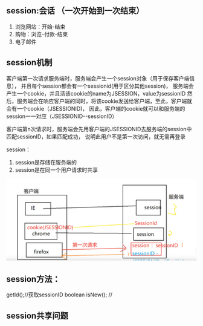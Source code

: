 ## session:会话  （一次开始到一次结束）

1. 浏览网站：开始-结束
2. 购物：浏览-付款-结束
3. 电子邮件

## session机制

客户端第一次请求服务端时，服务端会产生一个session对象（用于保存客户端信息），
并且每个session都会有一个sessionid(用于区分其他session)，
服务端会产生一个cookie，并且活该cookie的name为JSESSION，value为sessionID
然后，服务端会在响应客户端的同时，将该cookie发送给客户端，至此，客户端就会有一个cookie（JSESSIONID)，
因此，客户端的cookie就可以和服务端的session一一对应（JSESSIONID--sessionID）


客户端第n次请求时，服务端会先用客户端的JSESSIONID去服务端的session中匹配sessionID，如果匹配成功，
说明此用户不是第一次访问，就无需再登录

session：

1. session是存储在服务端的
2. session是在同一个用户请求时共享

![](2019-11-20-17-40-08.png)

## session方法：
getId();//获取sessionID
boolean isNew(); //

## session共享问题